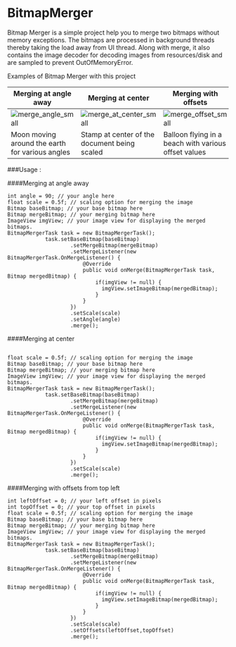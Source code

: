 # BitmapMerger
Bitmap Merger is a simple project help you to merge two bitmaps without memory exceptions. The bitmaps are processed in background threads thereby taking the
load away from UI thread. Along with merge, it also contains the image decoder for decoding images from resources/disk and are sampled
to prevent OutOfMemoryError. 

Examples of Bitmap Merger with this project

Merging at angle away | Merging at center | Merging with offsets
------------ | ------------- | -------------
![merge_angle_small](https://cloud.githubusercontent.com/assets/13122232/8438305/9f7c2644-1f82-11e5-8f51-25ba7cca0711.gif) | ![merge_at_center_small](https://cloud.githubusercontent.com/assets/13122232/8438306/9f83ee9c-1f82-11e5-8734-954a13f1b2f2.gif) | ![merge_offset_small](https://cloud.githubusercontent.com/assets/13122232/8438307/9f8d7c78-1f82-11e5-8d77-7fb9f31dfd6f.gif)
Moon moving around the earth for various angles | Stamp at center of the document being scaled | Balloon flying in a beach with various offset values


###Usage :

####Merging at angle away

```
int angle = 90; // your angle here
float scale = 0.5f; // scaling option for merging the image
Bitmap baseBitmap; // your base bitmap here
Bitmap mergeBitmap; // your merging bitmap here
ImageView imgView; // your image view for displaying the merged bitmaps.
BitmapMergerTask task = new BitmapMergerTask();
            task.setBaseBitmap(baseBitmap)
                    .setMergeBitmap(mergeBitmap)
                    .setMergeListener(new BitmapMergerTask.OnMergeListener() {
                        @Override
                        public void onMerge(BitmapMergerTask task, Bitmap mergedBitmap) {
                            if(imgView != null) {
                              imgView.setImageBitmap(mergedBitmap);
                            }
                        }
                    })
                    .setScale(scale)
                    .setAngle(angle)
                    .merge();

```

####Merging at center

```

float scale = 0.5f; // scaling option for merging the image
Bitmap baseBitmap; // your base bitmap here
Bitmap mergeBitmap; // your merging bitmap here
ImageView imgView; // your image view for displaying the merged bitmaps.
BitmapMergerTask task = new BitmapMergerTask();
            task.setBaseBitmap(baseBitmap)
                    .setMergeBitmap(mergeBitmap)
                    .setMergeListener(new BitmapMergerTask.OnMergeListener() {
                        @Override
                        public void onMerge(BitmapMergerTask task, Bitmap mergedBitmap) {
                            if(imgView != null) {
                              imgView.setImageBitmap(mergedBitmap);
                            }
                        }
                    })
                    .setScale(scale)
                    .merge();

```

####Merging with offsets from top left

```
int leftOffset = 0; // your left offset in pixels
int topOffset = 0; // your top offset in pixels
float scale = 0.5f; // scaling option for merging the image
Bitmap baseBitmap; // your base bitmap here
Bitmap mergeBitmap; // your merging bitmap here
ImageView imgView; // your image view for displaying the merged bitmaps.
BitmapMergerTask task = new BitmapMergerTask();
            task.setBaseBitmap(baseBitmap)
                    .setMergeBitmap(mergeBitmap)
                    .setMergeListener(new BitmapMergerTask.OnMergeListener() {
                        @Override
                        public void onMerge(BitmapMergerTask task, Bitmap mergedBitmap) {
                            if(imgView != null) {
                              imgView.setImageBitmap(mergedBitmap);
                            }
                        }
                    })
                    .setScale(scale)
                    .setOffsets(leftOffset,topOffset)
                    .merge();

```





